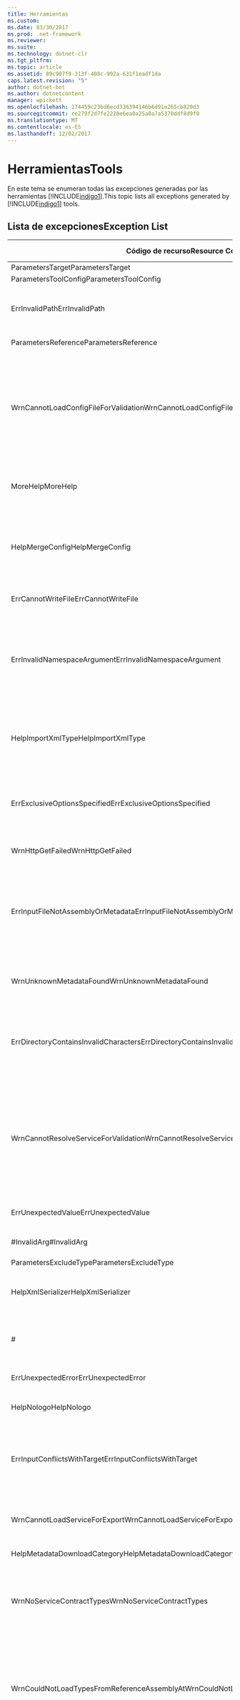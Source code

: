 ```yaml
---
title: Herramientas
ms.custom: 
ms.date: 03/30/2017
ms.prod: .net-framework
ms.reviewer: 
ms.suite: 
ms.technology: dotnet-clr
ms.tgt_pltfrm: 
ms.topic: article
ms.assetid: 89c907f9-313f-408c-992a-631f1eadf1da
caps.latest.revision: "5"
author: dotnet-bot
ms.author: dotnetcontent
manager: wpickett
ms.openlocfilehash: 174459c23bd6ecd336394146b6d91e265cb820d3
ms.sourcegitcommit: ce279f2d7fe2220e6ea0a25a8a7a5370ddf8d9f0
ms.translationtype: MT
ms.contentlocale: es-ES
ms.lasthandoff: 12/02/2017
---
```

# <a name="tools"></a><span data-ttu-id="a80b9-102">Herramientas</span><span class="sxs-lookup"><span data-stu-id="a80b9-102">Tools</span></span>
<span data-ttu-id="a80b9-103">En este tema se enumeran todas las excepciones generadas por las herramientas [!INCLUDE[indigo1](../../../../../includes/indigo1-md.md)].</span><span class="sxs-lookup"><span data-stu-id="a80b9-103">This topic lists all exceptions generated by [!INCLUDE[indigo1](../../../../../includes/indigo1-md.md)] tools.</span></span>  
  
## <a name="exception-list"></a><span data-ttu-id="a80b9-104">Lista de excepciones</span><span class="sxs-lookup"><span data-stu-id="a80b9-104">Exception List</span></span>  
  
|<span data-ttu-id="a80b9-105">Código de recurso</span><span class="sxs-lookup"><span data-stu-id="a80b9-105">Resource Code</span></span>|<span data-ttu-id="a80b9-106">Cadena de recurso</span><span class="sxs-lookup"><span data-stu-id="a80b9-106">Resource String</span></span>|  
|-------------------|---------------------|  
|<span data-ttu-id="a80b9-107">ParametersTarget</span><span class="sxs-lookup"><span data-stu-id="a80b9-107">ParametersTarget</span></span>|<span data-ttu-id="a80b9-108">\<enum ></span><span class="sxs-lookup"><span data-stu-id="a80b9-108">\<enum></span></span>|  
|<span data-ttu-id="a80b9-109">ParametersToolConfig</span><span class="sxs-lookup"><span data-stu-id="a80b9-109">ParametersToolConfig</span></span>|<span data-ttu-id="a80b9-110">\<configFile ></span><span class="sxs-lookup"><span data-stu-id="a80b9-110">\<configFile></span></span>|  
|<span data-ttu-id="a80b9-111">ErrInvalidPath</span><span class="sxs-lookup"><span data-stu-id="a80b9-111">ErrInvalidPath</span></span>|<span data-ttu-id="a80b9-112">La ruta de acceso especificada no es válida.</span><span class="sxs-lookup"><span data-stu-id="a80b9-112">The specified is an invalid path.</span></span> <span data-ttu-id="a80b9-113">Compruebe el argumento especificado.</span><span class="sxs-lookup"><span data-stu-id="a80b9-113">Check the specified argument.</span></span>|  
|<span data-ttu-id="a80b9-114">ParametersReference</span><span class="sxs-lookup"><span data-stu-id="a80b9-114">ParametersReference</span></span>|<span data-ttu-id="a80b9-115">\<ruta de acceso de archivo ></span><span class="sxs-lookup"><span data-stu-id="a80b9-115">\<file path></span></span>|  
|<span data-ttu-id="a80b9-116">WrnCannotLoadConfigFileForValidation</span><span class="sxs-lookup"><span data-stu-id="a80b9-116">WrnCannotLoadConfigFileForValidation</span></span>|<span data-ttu-id="a80b9-117">Se ha producido un error durante el procesamiento del archivo de configuración cargado de la ubicación especificada.</span><span class="sxs-lookup"><span data-stu-id="a80b9-117">An error occurred while processing the configuration file loaded from the specified location.</span></span> <span data-ttu-id="a80b9-118">No se pueden validar los servicios que se definen en este archivo de configuración.</span><span class="sxs-lookup"><span data-stu-id="a80b9-118">Services that are defined in this configuration file cannot be validated.</span></span>|  
|<span data-ttu-id="a80b9-119">MoreHelp</span><span class="sxs-lookup"><span data-stu-id="a80b9-119">MoreHelp</span></span>|<span data-ttu-id="a80b9-120">Para más ayuda, escriba "svcutil" con los argumentos especificados.</span><span class="sxs-lookup"><span data-stu-id="a80b9-120">For more help, type "svcutil" with the specified arguments.</span></span>|  
|<span data-ttu-id="a80b9-121">HelpMergeConfig</span><span class="sxs-lookup"><span data-stu-id="a80b9-121">HelpMergeConfig</span></span>|<span data-ttu-id="a80b9-122">Provoca que la configuración generada se fusione con un archivo existente en lugar de sobrescribir el archivo existente.</span><span class="sxs-lookup"><span data-stu-id="a80b9-122">Causes the generated configuration to be merged into an existing file instead of overwriting the existing file.</span></span>|  
|<span data-ttu-id="a80b9-123">ErrCannotWriteFile</span><span class="sxs-lookup"><span data-stu-id="a80b9-123">ErrCannotWriteFile</span></span>|<span data-ttu-id="a80b9-124">No puede escribir en un archivo de salida.</span><span class="sxs-lookup"><span data-stu-id="a80b9-124">Cannot write to an output file.</span></span>|  
|<span data-ttu-id="a80b9-125">ErrInvalidNamespaceArgument</span><span class="sxs-lookup"><span data-stu-id="a80b9-125">ErrInvalidNamespaceArgument</span></span>|<span data-ttu-id="a80b9-126">El valor no válido especificado se pasó a la opción especificada.</span><span class="sxs-lookup"><span data-stu-id="a80b9-126">The specified invalid value was passed to the specified option.</span></span> <span data-ttu-id="a80b9-127">Especifique un espacio de nombres de destino separado por comas y par de espacio de nombres de CLR.</span><span class="sxs-lookup"><span data-stu-id="a80b9-127">Specify a comma-separated target namespace and CLR namespace pair.</span></span>|  
|<span data-ttu-id="a80b9-128">HelpImportXmlType</span><span class="sxs-lookup"><span data-stu-id="a80b9-128">HelpImportXmlType</span></span>|<span data-ttu-id="a80b9-129">Configura el serializador DataContract para importar tipos que no son DataContract como tipos IXmlSerializable.</span><span class="sxs-lookup"><span data-stu-id="a80b9-129">Configures the DataContract serializer to import non-DataContract types as IXmlSerializable types.</span></span>|  
|<span data-ttu-id="a80b9-130">ErrExclusiveOptionsSpecified</span><span class="sxs-lookup"><span data-stu-id="a80b9-130">ErrExclusiveOptionsSpecified</span></span>|<span data-ttu-id="a80b9-131">No se puede utilizar la opción especificada cuando se ha especificado la otra opción especificada.</span><span class="sxs-lookup"><span data-stu-id="a80b9-131">The specified option cannot be used when the other specified option has been specified.</span></span>|  
|<span data-ttu-id="a80b9-132">WrnHttpGetFailed</span><span class="sxs-lookup"><span data-stu-id="a80b9-132">WrnHttpGetFailed</span></span>|<span data-ttu-id="a80b9-133">Error HTTP GET con el URI especificado.</span><span class="sxs-lookup"><span data-stu-id="a80b9-133">HTTP GET Error with the specified URI.</span></span>|  
|<span data-ttu-id="a80b9-134">ErrInputFileNotAssemblyOrMetadata</span><span class="sxs-lookup"><span data-stu-id="a80b9-134">ErrInputFileNotAssemblyOrMetadata</span></span>|<span data-ttu-id="a80b9-135">El archivo en la ubicación especificada leído a través del argumento de entrada especificado no parece ser un archivo de metadatos de XML o un ensamblado válido.</span><span class="sxs-lookup"><span data-stu-id="a80b9-135">The file at the specified location read via the specified input argument does not appear to be an XML metadata file or a valid assembly.</span></span>|  
|<span data-ttu-id="a80b9-136">WrnUnknownMetadataFound</span><span class="sxs-lookup"><span data-stu-id="a80b9-136">WrnUnknownMetadataFound</span></span>|<span data-ttu-id="a80b9-137">No puede guardar un documento de metadatos desconocido del tipo especificado.</span><span class="sxs-lookup"><span data-stu-id="a80b9-137">Cannot save unrecognized metadata document of the specified type.</span></span>|  
|<span data-ttu-id="a80b9-138">ErrDirectoryContainsInvalidCharacters</span><span class="sxs-lookup"><span data-stu-id="a80b9-138">ErrDirectoryContainsInvalidCharacters</span></span>|<span data-ttu-id="a80b9-139">El valor no válido especificado se pasó a la opción especificada.</span><span class="sxs-lookup"><span data-stu-id="a80b9-139">The specified invalid value was passed to the specified option.</span></span> <span data-ttu-id="a80b9-140">El carácter especificado no se permite en una ruta de acceso.</span><span class="sxs-lookup"><span data-stu-id="a80b9-140">The specified character is not permitted in a path.</span></span>|  
|<span data-ttu-id="a80b9-141">WrnCannotResolveServiceForValidation</span><span class="sxs-lookup"><span data-stu-id="a80b9-141">WrnCannotResolveServiceForValidation</span></span>|<span data-ttu-id="a80b9-142">No puede cargar un servicio con el configName especificado.</span><span class="sxs-lookup"><span data-stu-id="a80b9-142">Unable to load a service with the specified configName.</span></span> <span data-ttu-id="a80b9-143">Para validar un servicio, proporcione tanto el ensamblado que contiene el tipo de servicio como un ejecutable con la configuración para este servicio.</span><span class="sxs-lookup"><span data-stu-id="a80b9-143">To validate a service, provide both the assembly that contains the service type and an executable with the configuration for this service.</span></span>|  
|<span data-ttu-id="a80b9-144">ErrUnexpectedValue</span><span class="sxs-lookup"><span data-stu-id="a80b9-144">ErrUnexpectedValue</span></span>|<span data-ttu-id="a80b9-145">La opción especificada no soporta ningún valor.</span><span class="sxs-lookup"><span data-stu-id="a80b9-145">The specified option does not support any values.</span></span>|  
|<span data-ttu-id="a80b9-146">#InvalidArg</span><span class="sxs-lookup"><span data-stu-id="a80b9-146">#InvalidArg</span></span>|<span data-ttu-id="a80b9-147">Lo especificado contiene un argumento no válido.</span><span class="sxs-lookup"><span data-stu-id="a80b9-147">The specified contains an invalid argument.</span></span>|  
|<span data-ttu-id="a80b9-148">ParametersExcludeType</span><span class="sxs-lookup"><span data-stu-id="a80b9-148">ParametersExcludeType</span></span>|<span data-ttu-id="a80b9-149">\<type></span><span class="sxs-lookup"><span data-stu-id="a80b9-149">\<type></span></span>|  
|<span data-ttu-id="a80b9-150">HelpXmlSerializer</span><span class="sxs-lookup"><span data-stu-id="a80b9-150">HelpXmlSerializer</span></span>|<span data-ttu-id="a80b9-151">Genere tipos de datos que utilicen XmlSerializer para la serialización y deserialización.</span><span class="sxs-lookup"><span data-stu-id="a80b9-151">Generate data types that use the XmlSerializer for serialization and deserialization.</span></span>|  
|#|---------------------------------------------------------------------------------------------------------------------=|  
|<span data-ttu-id="a80b9-152">ErrUnexpectedError</span><span class="sxs-lookup"><span data-stu-id="a80b9-152">ErrUnexpectedError</span></span>|<span data-ttu-id="a80b9-153">Se produjo un error en la herramienta.</span><span class="sxs-lookup"><span data-stu-id="a80b9-153">An error occurred in the tool.</span></span>|  
|<span data-ttu-id="a80b9-154">HelpNologo</span><span class="sxs-lookup"><span data-stu-id="a80b9-154">HelpNologo</span></span>|<span data-ttu-id="a80b9-155">Se suprimen el mensaje del banner y el copyright.</span><span class="sxs-lookup"><span data-stu-id="a80b9-155">The copyright and banner message is suppressed.</span></span>|  
|<span data-ttu-id="a80b9-156">ErrInputConflictsWithTarget</span><span class="sxs-lookup"><span data-stu-id="a80b9-156">ErrInputConflictsWithTarget</span></span>|<span data-ttu-id="a80b9-157">El tipo de entrada leído de lo especificado no está soportado con la opción especificada establecida en el valor especificado.</span><span class="sxs-lookup"><span data-stu-id="a80b9-157">The type of input read from the specified is not supported with the specified option set to the specified value.</span></span>|  
|<span data-ttu-id="a80b9-158">WrnCannotLoadServiceForExport</span><span class="sxs-lookup"><span data-stu-id="a80b9-158">WrnCannotLoadServiceForExport</span></span>|<span data-ttu-id="a80b9-159">Se produjo un error al cargar el tipo de servicio que se va a exportar.</span><span class="sxs-lookup"><span data-stu-id="a80b9-159">An error occurred while loading the service type to be exported.</span></span>|  
|<span data-ttu-id="a80b9-160">HelpMetadataDownloadCategory</span><span class="sxs-lookup"><span data-stu-id="a80b9-160">HelpMetadataDownloadCategory</span></span>|<span data-ttu-id="a80b9-161">-= METADATA DOWNLOAD =-</span><span class="sxs-lookup"><span data-stu-id="a80b9-161">-= METADATA DOWNLOAD =-</span></span>|  
|<span data-ttu-id="a80b9-162">WrnNoServiceContractTypes</span><span class="sxs-lookup"><span data-stu-id="a80b9-162">WrnNoServiceContractTypes</span></span>|<span data-ttu-id="a80b9-163">No puede generar los tipos XmlSerializer para el ensamblado especificado.</span><span class="sxs-lookup"><span data-stu-id="a80b9-163">Cannot generate XmlSerializer types for the specified assembly.</span></span> <span data-ttu-id="a80b9-164">No se han encontrado tipos de contrato de servicios.</span><span class="sxs-lookup"><span data-stu-id="a80b9-164">No service contract types were found.</span></span>|  
|<span data-ttu-id="a80b9-165">WrnCouldNotLoadTypesFromReferenceAssemblyAt</span><span class="sxs-lookup"><span data-stu-id="a80b9-165">WrnCouldNotLoadTypesFromReferenceAssemblyAt</span></span>|<span data-ttu-id="a80b9-166">Se produjo un error al cargar tipos en un ensamblado que se cargó a partir de lo especificado.</span><span class="sxs-lookup"><span data-stu-id="a80b9-166">An error occurred while loading types in an assembly that was loaded from the specified.</span></span> <span data-ttu-id="a80b9-167">No se pueden cargar algunos tipos en el ensamblado y no están disponibles para la herramienta.</span><span class="sxs-lookup"><span data-stu-id="a80b9-167">Some types in the assembly cannot be loaded and are unavailable to the tool.</span></span>|  
|<span data-ttu-id="a80b9-168">ErrDirectoryPointsToAFile</span><span class="sxs-lookup"><span data-stu-id="a80b9-168">ErrDirectoryPointsToAFile</span></span>|<span data-ttu-id="a80b9-169">El valor no válido especificado se pasó a la opción especificada.</span><span class="sxs-lookup"><span data-stu-id="a80b9-169">The specified invalid value was passed to the specified option.</span></span> <span data-ttu-id="a80b9-170">El valor especificado es una ruta de acceso a un archivo.</span><span class="sxs-lookup"><span data-stu-id="a80b9-170">The specified value is a path to a file.</span></span>|  
|<span data-ttu-id="a80b9-171">Error</span><span class="sxs-lookup"><span data-stu-id="a80b9-171">Error</span></span>|<span data-ttu-id="a80b9-172">Error:</span><span class="sxs-lookup"><span data-stu-id="a80b9-172">Error:</span></span>|  
|<span data-ttu-id="a80b9-173">ErrDuplicateReferenceValues</span><span class="sxs-lookup"><span data-stu-id="a80b9-173">ErrDuplicateReferenceValues</span></span>|<span data-ttu-id="a80b9-174">El ensamblado especificado se cargó dos veces utilizando la opción especificada.</span><span class="sxs-lookup"><span data-stu-id="a80b9-174">The specified assembly was loaded twice using the specified option.</span></span> <span data-ttu-id="a80b9-175">Un ensamblado solo puede ser referencia una vez.</span><span class="sxs-lookup"><span data-stu-id="a80b9-175">An assembly can only be reference once.</span></span>|  
|<span data-ttu-id="a80b9-176">WrnNoXmlSerializerOperationBehavior</span><span class="sxs-lookup"><span data-stu-id="a80b9-176">WrnNoXmlSerializerOperationBehavior</span></span>|<span data-ttu-id="a80b9-177">No puede generar XmlSerializer para el ensamblado especificado.</span><span class="sxs-lookup"><span data-stu-id="a80b9-177">Cannot generate XmlSerializer for the specified assembly.</span></span> <span data-ttu-id="a80b9-178">Ningún contrato de servicios en el ensamblado se opera con XmlSerializerOperationBehavior.</span><span class="sxs-lookup"><span data-stu-id="a80b9-178">No service contract in the assembly has an operation with XmlSerializerOperationBehavior.</span></span>|  
|<span data-ttu-id="a80b9-179">ErrCannotCreateDirectory</span><span class="sxs-lookup"><span data-stu-id="a80b9-179">ErrCannotCreateDirectory</span></span>|<span data-ttu-id="a80b9-180">No puede crear el directorio especificado.</span><span class="sxs-lookup"><span data-stu-id="a80b9-180">Cannot create the specified directory.</span></span>|  
|<span data-ttu-id="a80b9-181">ErrCouldNotLoadTypesFromAssemblyAt</span><span class="sxs-lookup"><span data-stu-id="a80b9-181">ErrCouldNotLoadTypesFromAssemblyAt</span></span>|<span data-ttu-id="a80b9-182">No puede cargar ningún tipo en el ensamblado especificado.</span><span class="sxs-lookup"><span data-stu-id="a80b9-182">Cannot load any types in the specified assembly.</span></span>|  
|<span data-ttu-id="a80b9-183">ErrUnknownSwitch</span><span class="sxs-lookup"><span data-stu-id="a80b9-183">ErrUnknownSwitch</span></span>|<span data-ttu-id="a80b9-184">El modificador especificado es una opción desconocida.</span><span class="sxs-lookup"><span data-stu-id="a80b9-184">The specified switch is an unrecognized option.</span></span>|  
|<span data-ttu-id="a80b9-185">Logo</span><span class="sxs-lookup"><span data-stu-id="a80b9-185">Logo</span></span>|<span data-ttu-id="a80b9-186">El logotipo de la herramienta es "Microsoft ® Service Model Metadata Tool" con versión.</span><span class="sxs-lookup"><span data-stu-id="a80b9-186">The logo of the tool is "Microsoft ® Service Model Metadata Tool" with version.</span></span>|  
|<span data-ttu-id="a80b9-187">NoCodeWasGenerated</span><span class="sxs-lookup"><span data-stu-id="a80b9-187">NoCodeWasGenerated</span></span>|<span data-ttu-id="a80b9-188">No se generó ningún código.</span><span class="sxs-lookup"><span data-stu-id="a80b9-188">No code was generated.</span></span><br /><br /> <span data-ttu-id="a80b9-189">Si estaba intentando generar un cliente, esto podría ser porque los documentos de metadatos no contenían contratos válidos o servicios</span><span class="sxs-lookup"><span data-stu-id="a80b9-189">If you were trying to generate a client, this could be because the metadata documents did not contain any valid contracts or services</span></span><br /><br /> <span data-ttu-id="a80b9-190">o porque se descubrió que todos los contratos/servicios existían en ensamblados de referencia.</span><span class="sxs-lookup"><span data-stu-id="a80b9-190">or because all contracts/services were discovered to exist in reference assemblies.</span></span> <span data-ttu-id="a80b9-191">Compruebe que pasó todos los documentos de metadatos a la herramienta.</span><span class="sxs-lookup"><span data-stu-id="a80b9-191">Verify that you passed all the metadata documents to the tool.</span></span>|  
|<span data-ttu-id="a80b9-192">WrnUnableToLoadContractForSGen</span><span class="sxs-lookup"><span data-stu-id="a80b9-192">WrnUnableToLoadContractForSGen</span></span>|<span data-ttu-id="a80b9-193">Se produjo un error al cargar un tipo de contrato.</span><span class="sxs-lookup"><span data-stu-id="a80b9-193">An error occurred while loading a contract type.</span></span> <span data-ttu-id="a80b9-194">No puede generar el tipo XmlSerializer para este contrato.</span><span class="sxs-lookup"><span data-stu-id="a80b9-194">Cannot generate the XmlSerializer type for this contract.</span></span> <span data-ttu-id="a80b9-195">Se especifican el tipo y detalles.</span><span class="sxs-lookup"><span data-stu-id="a80b9-195">The type and details are specified.</span></span>|  
|<span data-ttu-id="a80b9-196">WrnOptionConflictsWithInput</span><span class="sxs-lookup"><span data-stu-id="a80b9-196">WrnOptionConflictsWithInput</span></span>|<span data-ttu-id="a80b9-197">La opción especificada no se puede utilizar con varios ensamblados de entrada.</span><span class="sxs-lookup"><span data-stu-id="a80b9-197">The specified option cannot be used with multiple input assemblies.</span></span> <span data-ttu-id="a80b9-198">Se omite la opción especificada.</span><span class="sxs-lookup"><span data-stu-id="a80b9-198">The specified option is ignored.</span></span>|  
|<span data-ttu-id="a80b9-199">ErrUnableToImportMetadata</span><span class="sxs-lookup"><span data-stu-id="a80b9-199">ErrUnableToImportMetadata</span></span>|<span data-ttu-id="a80b9-200">Se produjo un error crítico al intentar importar los metadatos.</span><span class="sxs-lookup"><span data-stu-id="a80b9-200">A critical error occurred while attempting to import metadata.</span></span>|  
|<span data-ttu-id="a80b9-201">ErrInvalidSerializer</span><span class="sxs-lookup"><span data-stu-id="a80b9-201">ErrInvalidSerializer</span></span>|<span data-ttu-id="a80b9-202">Un valor de serializador no válido se pasó a la opción especificada.</span><span class="sxs-lookup"><span data-stu-id="a80b9-202">An invalid serializer value was passed to the specified option.</span></span> <span data-ttu-id="a80b9-203">Se especifican los serializadores soportados.</span><span class="sxs-lookup"><span data-stu-id="a80b9-203">The supported serializers are specified.</span></span>|  
|<span data-ttu-id="a80b9-204">SavingDownloadedMetadata</span><span class="sxs-lookup"><span data-stu-id="a80b9-204">SavingDownloadedMetadata</span></span>|<span data-ttu-id="a80b9-205">Guardando los archivos de metadatos descargados...</span><span class="sxs-lookup"><span data-stu-id="a80b9-205">Saving downloaded metadata files...</span></span>|  
|<span data-ttu-id="a80b9-206">WrnNoConfigForServices</span><span class="sxs-lookup"><span data-stu-id="a80b9-206">WrnNoConfigForServices</span></span>|<span data-ttu-id="a80b9-207">Ninguno de los ensamblados pasados eran ejecutables con archivo de configuración o ninguno de los archivos de configuración contenía servicios con el nombre de configuración especificado.</span><span class="sxs-lookup"><span data-stu-id="a80b9-207">None of the assemblies passed were executables with configuration file or none of the configuration files contained services with the specified configuration name.</span></span>|  
|<span data-ttu-id="a80b9-208">ErrInputConflictsWithOption</span><span class="sxs-lookup"><span data-stu-id="a80b9-208">ErrInputConflictsWithOption</span></span>|<span data-ttu-id="a80b9-209">La entrada leída a partir de lo especificado no se puede utilizar con la opción especificada porque implica modos diferentes de operación de la herramienta.</span><span class="sxs-lookup"><span data-stu-id="a80b9-209">The input read from the specified cannot be used with the specified option because they imply different modes of tool operation.</span></span>|  
|<span data-ttu-id="a80b9-210">ErrUnableToExportEndpoints</span><span class="sxs-lookup"><span data-stu-id="a80b9-210">ErrUnableToExportEndpoints</span></span>|<span data-ttu-id="a80b9-211">Se produjo un error al exportar el tipo de servicio especificado.</span><span class="sxs-lookup"><span data-stu-id="a80b9-211">An error occurred while exporting the specified service type.</span></span>|  
|<span data-ttu-id="a80b9-212">ErrInputSchemaParseError</span><span class="sxs-lookup"><span data-stu-id="a80b9-212">ErrInputSchemaParseError</span></span>|<span data-ttu-id="a80b9-213">Se produjo un error de análisis del esquema XML al leer a partir de lo especificado.</span><span class="sxs-lookup"><span data-stu-id="a80b9-213">An XML schema parsing error occurred while reading the specified.</span></span> <span data-ttu-id="a80b9-214">Compruebe que el formato XML es correcto y válido.</span><span class="sxs-lookup"><span data-stu-id="a80b9-214">Verify that the XML is both well-formed and valid.</span></span>|  
|<span data-ttu-id="a80b9-215">ErrInputPolicyParseError</span><span class="sxs-lookup"><span data-stu-id="a80b9-215">ErrInputPolicyParseError</span></span>|<span data-ttu-id="a80b9-216">Se produjo un error de análisis de WS-Policy al leer a partir de lo especificado.</span><span class="sxs-lookup"><span data-stu-id="a80b9-216">A WS-Policy parsing error occurred while reading the specified.</span></span> <span data-ttu-id="a80b9-217">Compruebe que el formato XML es correcto y válido.</span><span class="sxs-lookup"><span data-stu-id="a80b9-217">Verify that the XML is both well-formed and valid.</span></span>|  
|<span data-ttu-id="a80b9-218">ErrUnableToLoadReferenceType</span><span class="sxs-lookup"><span data-stu-id="a80b9-218">ErrUnableToLoadReferenceType</span></span>|<span data-ttu-id="a80b9-219">Se produjo un error al cargar un tipo de contrato de referencia.</span><span class="sxs-lookup"><span data-stu-id="a80b9-219">An error occurred while loading a referenced contract type.</span></span> <span data-ttu-id="a80b9-220">Se ignora este tipo especificado.</span><span class="sxs-lookup"><span data-stu-id="a80b9-220">This specified type is ignored.</span></span>|  
|<span data-ttu-id="a80b9-221">WrnCannotLoadServiceForValidation</span><span class="sxs-lookup"><span data-stu-id="a80b9-221">WrnCannotLoadServiceForValidation</span></span>|<span data-ttu-id="a80b9-222">Se produjo un error al cargar el servicio a validar.</span><span class="sxs-lookup"><span data-stu-id="a80b9-222">An error occurred while loading the service to be validated.</span></span> <span data-ttu-id="a80b9-223">Se especifican el tipo y detalles.</span><span class="sxs-lookup"><span data-stu-id="a80b9-223">The type and details are specified.</span></span>|  
|<span data-ttu-id="a80b9-224">HelpCodeGenerationCategory</span><span class="sxs-lookup"><span data-stu-id="a80b9-224">HelpCodeGenerationCategory</span></span>|<span data-ttu-id="a80b9-225">-= CODE GENERATION =-</span><span class="sxs-lookup"><span data-stu-id="a80b9-225">-= CODE GENERATION =-</span></span>|  
|<span data-ttu-id="a80b9-226">RetreivingMetadataWithMexAndDisco</span><span class="sxs-lookup"><span data-stu-id="a80b9-226">RetreivingMetadataWithMexAndDisco</span></span>|<span data-ttu-id="a80b9-227">Intentando descargar los metadatos a partir de lo especificado utilizando intercambio de metadatos WS o DISCO.</span><span class="sxs-lookup"><span data-stu-id="a80b9-227">Attempting to download metadata from the specified using WS-Metadata Exchange or DISCO.</span></span>|  
|<span data-ttu-id="a80b9-228">ErrGeneralSchemaValidation</span><span class="sxs-lookup"><span data-stu-id="a80b9-228">ErrGeneralSchemaValidation</span></span>|<span data-ttu-id="a80b9-229">Se produjo un error al comprobar los esquemas XML que se generaron durante la exportación.</span><span class="sxs-lookup"><span data-stu-id="a80b9-229">An error occurred while verifying XML schemas that were generated during export.</span></span>|  
|<span data-ttu-id="a80b9-230">ParametersDirectory</span><span class="sxs-lookup"><span data-stu-id="a80b9-230">ParametersDirectory</span></span>|<span data-ttu-id="a80b9-231">\<directorio ></span><span class="sxs-lookup"><span data-stu-id="a80b9-231">\<directory></span></span>|  
|<span data-ttu-id="a80b9-232">ErrCannotLoadSpecifiedType</span><span class="sxs-lookup"><span data-stu-id="a80b9-232">ErrCannotLoadSpecifiedType</span></span>|<span data-ttu-id="a80b9-233">Ningún tipo se puede cargar para el valor especificado que se pasó a la opción especificada.</span><span class="sxs-lookup"><span data-stu-id="a80b9-233">No type can be loaded for the specified value that was passed to the specified option.</span></span> <span data-ttu-id="a80b9-234">Asegúrese de que el ensamblado al que pertenece este tipo se especifica utilizando la opción especificada.</span><span class="sxs-lookup"><span data-stu-id="a80b9-234">Ensure that the assembly that this type belongs to is specified using the specified option.</span></span>|  
|<span data-ttu-id="a80b9-235">ErrOptionModeConflict</span><span class="sxs-lookup"><span data-stu-id="a80b9-235">ErrOptionModeConflict</span></span>|<span data-ttu-id="a80b9-236">La opción especificada no se puede utilizar con la opción especificada porque implican tipos de salida diferentes.</span><span class="sxs-lookup"><span data-stu-id="a80b9-236">The specified option cannot be used with the specified option because they imply different output types.</span></span>|  
|<span data-ttu-id="a80b9-237">ErrIsNotAnAssembly</span><span class="sxs-lookup"><span data-stu-id="a80b9-237">ErrIsNotAnAssembly</span></span>|<span data-ttu-id="a80b9-238">No puede cargar lo especificado como un ensamblado.</span><span class="sxs-lookup"><span data-stu-id="a80b9-238">Cannot load the specified as an assembly.</span></span> <span data-ttu-id="a80b9-239">Compruebe que este archivo es un .NET ensamblado.</span><span class="sxs-lookup"><span data-stu-id="a80b9-239">Verify that this file is a .NET assembly.</span></span>|  
|<span data-ttu-id="a80b9-240">ErrInputConflictsWithMode</span><span class="sxs-lookup"><span data-stu-id="a80b9-240">ErrInputConflictsWithMode</span></span>|<span data-ttu-id="a80b9-241">La entrada leída a partir de lo especificado es incoherente con otras opciones.</span><span class="sxs-lookup"><span data-stu-id="a80b9-241">The input read from the specified is inconsistent with other options.</span></span>|  
|<span data-ttu-id="a80b9-242">ErrDuplicateValuePassedToTypeArg</span><span class="sxs-lookup"><span data-stu-id="a80b9-242">ErrDuplicateValuePassedToTypeArg</span></span>|<span data-ttu-id="a80b9-243">El valor especificado se pasó varias veces a la opción especificada.</span><span class="sxs-lookup"><span data-stu-id="a80b9-243">The specified value was passed to the specified option multiple times.</span></span> <span data-ttu-id="a80b9-244">Se puede especificar cada tipo solo una vez.</span><span class="sxs-lookup"><span data-stu-id="a80b9-244">Each type can be specified only once.</span></span>|  
|<span data-ttu-id="a80b9-245">ErrInputEPRFileParseError</span><span class="sxs-lookup"><span data-stu-id="a80b9-245">ErrInputEPRFileParseError</span></span>|<span data-ttu-id="a80b9-246">No puede leer la referencia del extremo a partir de lo especificado.</span><span class="sxs-lookup"><span data-stu-id="a80b9-246">Cannot read the endpoint reference from the specified.</span></span> <span data-ttu-id="a80b9-247">Compruebe que el formato XML es correcto y válido.</span><span class="sxs-lookup"><span data-stu-id="a80b9-247">Verify that the XML is both well-formed and valid.</span></span>|  
|<span data-ttu-id="a80b9-248">ErrCouldNotCreateCodeProvider</span><span class="sxs-lookup"><span data-stu-id="a80b9-248">ErrCouldNotCreateCodeProvider</span></span>|<span data-ttu-id="a80b9-249">Un proveedor de código no se puede crear para el valor especificado, que se pasó al /{1} el argumento.</span><span class="sxs-lookup"><span data-stu-id="a80b9-249">A code provider cannot be created for the specified value, that was passed to the /{1} argument.</span></span> <span data-ttu-id="a80b9-250">Compruebe que el proveedor de código se instala y configura correctamente.</span><span class="sxs-lookup"><span data-stu-id="a80b9-250">Verify that the code provider is properly installed and configured.</span></span>|  
|<span data-ttu-id="a80b9-251">ErrPathTooLongDirOnly</span><span class="sxs-lookup"><span data-stu-id="a80b9-251">ErrPathTooLongDirOnly</span></span>|<span data-ttu-id="a80b9-252">El resultante la ruta de acceso especificada es demasiado largo.</span><span class="sxs-lookup"><span data-stu-id="a80b9-252">The resultant specified path is too long.</span></span> <span data-ttu-id="a80b9-253">Revise el argumento especificado.</span><span class="sxs-lookup"><span data-stu-id="a80b9-253">Review the specified argument.</span></span>|  
|<span data-ttu-id="a80b9-254">HelpDataContractSerializer</span><span class="sxs-lookup"><span data-stu-id="a80b9-254">HelpDataContractSerializer</span></span>|<span data-ttu-id="a80b9-255">Genere tipos de datos que utilicen el serializador DataContract para la serialización y deserialización.</span><span class="sxs-lookup"><span data-stu-id="a80b9-255">Generate data types that use the DataContract Serializer for serialization and deserialization.</span></span>|  
|<span data-ttu-id="a80b9-256">ErrUnableToExportEndpoint</span><span class="sxs-lookup"><span data-stu-id="a80b9-256">ErrUnableToExportEndpoint</span></span>|<span data-ttu-id="a80b9-257">Se produjo un error al exportar el nombre de extremo especificado en el espacio de nombres especificado en el tipo de servicio especificado situado en el archivo de configuración cargado para el ensamblado.</span><span class="sxs-lookup"><span data-stu-id="a80b9-257">An error occurred while exporting the specified  endpoint name in the specified namespace in the specified  service type found in the configuration file loaded for the assembly.</span></span>|  
|<span data-ttu-id="a80b9-258">HelpUsage1</span><span class="sxs-lookup"><span data-stu-id="a80b9-258">HelpUsage1</span></span>|<span data-ttu-id="a80b9-259">Muestra el uso de la Ayuda.</span><span class="sxs-lookup"><span data-stu-id="a80b9-259">Displays help usage.</span></span>|  
|<span data-ttu-id="a80b9-260">HelpUsage2</span><span class="sxs-lookup"><span data-stu-id="a80b9-260">HelpUsage2</span></span>|<span data-ttu-id="a80b9-261">Muestra el uso de la Ayuda.</span><span class="sxs-lookup"><span data-stu-id="a80b9-261">Displays help usage.</span></span>|  
|<span data-ttu-id="a80b9-262">HelpUsage3</span><span class="sxs-lookup"><span data-stu-id="a80b9-262">HelpUsage3</span></span>|<span data-ttu-id="a80b9-263">Muestra el uso de la Ayuda.</span><span class="sxs-lookup"><span data-stu-id="a80b9-263">Displays help usage.</span></span>|  
|<span data-ttu-id="a80b9-264">HelpUsage4</span><span class="sxs-lookup"><span data-stu-id="a80b9-264">HelpUsage4</span></span>|<span data-ttu-id="a80b9-265">Muestra el uso de la Ayuda.</span><span class="sxs-lookup"><span data-stu-id="a80b9-265">Displays help usage.</span></span>|  
|<span data-ttu-id="a80b9-266">HelpUsage5</span><span class="sxs-lookup"><span data-stu-id="a80b9-266">HelpUsage5</span></span>|<span data-ttu-id="a80b9-267">Muestra el uso de la Ayuda.</span><span class="sxs-lookup"><span data-stu-id="a80b9-267">Displays help usage.</span></span>|  
|<span data-ttu-id="a80b9-268">ErrDirectoryNotFound</span><span class="sxs-lookup"><span data-stu-id="a80b9-268">ErrDirectoryNotFound</span></span>|<span data-ttu-id="a80b9-269">No se puede encontrar el directorio especificado.</span><span class="sxs-lookup"><span data-stu-id="a80b9-269">The specified directory cannot be found.</span></span> <span data-ttu-id="a80b9-270">Compruebe que el directorio existe y que tiene los permisos adecuados para leerlo.</span><span class="sxs-lookup"><span data-stu-id="a80b9-270">Verify that the directory exists and that you have the appropriate permissions to read it.</span></span>|  
|<span data-ttu-id="a80b9-271">ErrUnableToLoadFile</span><span class="sxs-lookup"><span data-stu-id="a80b9-271">ErrUnableToLoadFile</span></span>|<span data-ttu-id="a80b9-272">No puede leer el archivo especificado.</span><span class="sxs-lookup"><span data-stu-id="a80b9-272">Cannot read the specified file.</span></span>|  
|<span data-ttu-id="a80b9-273">ErrNoFilesFound</span><span class="sxs-lookup"><span data-stu-id="a80b9-273">ErrNoFilesFound</span></span>|<span data-ttu-id="a80b9-274">La ruta de acceso de entrada especificada no parece hacer referencia a ningún archivo existente.</span><span class="sxs-lookup"><span data-stu-id="a80b9-274">The specified input path does not appear to refer to any existing files.</span></span>|  
|<span data-ttu-id="a80b9-275">ParametersConfig</span><span class="sxs-lookup"><span data-stu-id="a80b9-275">ParametersConfig</span></span>|<span data-ttu-id="a80b9-276">\<configFile ></span><span class="sxs-lookup"><span data-stu-id="a80b9-276">\<configFile></span></span>|  
|<span data-ttu-id="a80b9-277">ErrDirectoryInsteadOfFile</span><span class="sxs-lookup"><span data-stu-id="a80b9-277">ErrDirectoryInsteadOfFile</span></span>|<span data-ttu-id="a80b9-278">La ruta de acceso de entrada especificada parece ser un directorio.</span><span class="sxs-lookup"><span data-stu-id="a80b9-278">The specified input path appears to be a directory.</span></span> <span data-ttu-id="a80b9-279">La entrada debe ser direcciones URL o rutas de acceso de archivo.</span><span class="sxs-lookup"><span data-stu-id="a80b9-279">Input must be either URLs or file paths.</span></span>|  
|<span data-ttu-id="a80b9-280">HelpConfig</span><span class="sxs-lookup"><span data-stu-id="a80b9-280">HelpConfig</span></span>|<span data-ttu-id="a80b9-281">Indica a las herramientas que generen un archivo de configuración con el nombre proporcionado.</span><span class="sxs-lookup"><span data-stu-id="a80b9-281">Instructs the tools to generate a configuration file with the name provided.</span></span> <span data-ttu-id="a80b9-282">Valor predeterminado: output.config.</span><span class="sxs-lookup"><span data-stu-id="a80b9-282">Default: output.config.</span></span>|  
|<span data-ttu-id="a80b9-283">ErrSingleUseSwitch</span><span class="sxs-lookup"><span data-stu-id="a80b9-283">ErrSingleUseSwitch</span></span>|<span data-ttu-id="a80b9-284">No puede especificarse la opción especificada varias veces.</span><span class="sxs-lookup"><span data-stu-id="a80b9-284">The specified option cannot be specified multiple times.</span></span>|  
|<span data-ttu-id="a80b9-285">Advertencia</span><span class="sxs-lookup"><span data-stu-id="a80b9-285">Warning</span></span>|<span data-ttu-id="a80b9-286">Advertencia:</span><span class="sxs-lookup"><span data-stu-id="a80b9-286">Warning:</span></span>|  
|<span data-ttu-id="a80b9-287">WrnAmbiguousServiceConfig</span><span class="sxs-lookup"><span data-stu-id="a80b9-287">WrnAmbiguousServiceConfig</span></span>|<span data-ttu-id="a80b9-288">Se encontraron varias configuraciones de servicio con el nombre de configuración especificado, se especifican los ensamblados siguientes.</span><span class="sxs-lookup"><span data-stu-id="a80b9-288">Multiple service configurations were found with the specified configuration name, the following assemblies are specified.</span></span>|  
|<span data-ttu-id="a80b9-289">ErrInvalidInputPath</span><span class="sxs-lookup"><span data-stu-id="a80b9-289">ErrInvalidInputPath</span></span>|<span data-ttu-id="a80b9-290">La ruta de acceso de entrada especificada no parece hacer referencia a ningún archivo existente y no parece ser un URI válido.</span><span class="sxs-lookup"><span data-stu-id="a80b9-290">The specified input path does not appear to refer to any existing files and does not appear to be a valid URI.</span></span>|  
|<span data-ttu-id="a80b9-291">ErrUnableToLoadInputs</span><span class="sxs-lookup"><span data-stu-id="a80b9-291">ErrUnableToLoadInputs</span></span>|<span data-ttu-id="a80b9-292">Se produjo un error al leer los metadatos cargados.</span><span class="sxs-lookup"><span data-stu-id="a80b9-292">An error occurred while reading the loaded metadata.</span></span>|  
|<span data-ttu-id="a80b9-293">GeneratingSerializer</span><span class="sxs-lookup"><span data-stu-id="a80b9-293">GeneratingSerializer</span></span>|<span data-ttu-id="a80b9-294">Generando serializadores de XML...</span><span class="sxs-lookup"><span data-stu-id="a80b9-294">Generating XML serializers...</span></span>|  
|<span data-ttu-id="a80b9-295">HelpToolConfig</span><span class="sxs-lookup"><span data-stu-id="a80b9-295">HelpToolConfig</span></span>|<span data-ttu-id="a80b9-296">Archivo de configuración personalizado  que se utilizará en lugar del archivo de configuración.</span><span class="sxs-lookup"><span data-stu-id="a80b9-296">Custom configuration file to use in place of the application configuration file.</span></span> <span data-ttu-id="a80b9-297">Esto se puede utilizar para cambiar la configuración de los metadatos o registrar extensiones de configuración sin modificar el archivo de configuración de la herramienta.</span><span class="sxs-lookup"><span data-stu-id="a80b9-297">This can be used to change the metadata configuration or register configuration extensions without altering the tool's configuration file.</span></span>|  
|<span data-ttu-id="a80b9-298">ErrValidateInvalidUse</span><span class="sxs-lookup"><span data-stu-id="a80b9-298">ErrValidateInvalidUse</span></span>|<span data-ttu-id="a80b9-299">No puede utilizarse la opción especificada con la opción especificada.</span><span class="sxs-lookup"><span data-stu-id="a80b9-299">The specified option cannot be used with the specified option.</span></span>|  
|<span data-ttu-id="a80b9-300">WrnWSMExFailed</span><span class="sxs-lookup"><span data-stu-id="a80b9-300">WrnWSMExFailed</span></span>|<span data-ttu-id="a80b9-301">Error de intercambio de metadatos WS con el URI especificado.</span><span class="sxs-lookup"><span data-stu-id="a80b9-301">WS-Metadata Exchange Error with the specified URI.</span></span>|  
|<span data-ttu-id="a80b9-302">HelpNoconfig</span><span class="sxs-lookup"><span data-stu-id="a80b9-302">HelpNoconfig</span></span>|<span data-ttu-id="a80b9-303">No genere la configuración.</span><span class="sxs-lookup"><span data-stu-id="a80b9-303">Do not generate configuration.</span></span>|  
|<span data-ttu-id="a80b9-304">HelpCodeGenerationDescription</span><span class="sxs-lookup"><span data-stu-id="a80b9-304">HelpCodeGenerationDescription</span></span>|<span data-ttu-id="a80b9-305">Lo especificado puede generar contratos de servicios, clientes y tipos de datos a partir de documentos de metadatos.</span><span class="sxs-lookup"><span data-stu-id="a80b9-305">The specified can generate service contracts, clients and data types from metadata documents.</span></span>|  
|<span data-ttu-id="a80b9-306">HelpTargetMetadata</span><span class="sxs-lookup"><span data-stu-id="a80b9-306">HelpTargetMetadata</span></span>|<span data-ttu-id="a80b9-307">Metadatos de salida.</span><span class="sxs-lookup"><span data-stu-id="a80b9-307">Output metadata.</span></span> <span data-ttu-id="a80b9-308">Si la entrada es una dirección URL, Svcutil.exe guarda los metadatos en el disco y no genera el código.</span><span class="sxs-lookup"><span data-stu-id="a80b9-308">If the input is a URL, Svcutil.exe saves the metadata to disk and does not generate code.</span></span> <span data-ttu-id="a80b9-309">Si la entrada es uno o más ensamblados, Svcutil.exe genera los metadatos a partir de los tipos en los ensamblados.</span><span class="sxs-lookup"><span data-stu-id="a80b9-309">If the input is one or more assemblies, Svcutil.exe generates metadata from types in the assemblies.</span></span>|  
|<span data-ttu-id="a80b9-310">ErrAmbiguousOptionModeConflict</span><span class="sxs-lookup"><span data-stu-id="a80b9-310">ErrAmbiguousOptionModeConflict</span></span>|<span data-ttu-id="a80b9-311">La opción especificada entra en conflicto con otras opciones.</span><span class="sxs-lookup"><span data-stu-id="a80b9-311">The specified option conflicts with other options.</span></span> <span data-ttu-id="a80b9-312">Revise su uso de la herramienta.</span><span class="sxs-lookup"><span data-stu-id="a80b9-312">Review your use of the tool.</span></span>|  
|<span data-ttu-id="a80b9-313">ErrNotLanguageOrCodeDomType</span><span class="sxs-lookup"><span data-stu-id="a80b9-313">ErrNotLanguageOrCodeDomType</span></span>|<span data-ttu-id="a80b9-314">El valor especificado que se pasó al argumento especificado no representa un lenguaje definido y no se puede cargar como un tipo CLR totalmente certificado.</span><span class="sxs-lookup"><span data-stu-id="a80b9-314">The specified value that was passed to the specified argument does not represent a defined language and it cannot be loaded as a fully-qualified CLR type.</span></span>|  
|<span data-ttu-id="a80b9-315">ErrUnableToUniquifyFilename</span><span class="sxs-lookup"><span data-stu-id="a80b9-315">ErrUnableToUniquifyFilename</span></span>|<span data-ttu-id="a80b9-316">No puede crear el nombre de archivo de salida.</span><span class="sxs-lookup"><span data-stu-id="a80b9-316">Cannot create output filename.</span></span> <span data-ttu-id="a80b9-317">Se están creando demasiados archivos con el prefijo especificado.</span><span class="sxs-lookup"><span data-stu-id="a80b9-317">Too many files are being created with the specified prefix.</span></span>|  
|<span data-ttu-id="a80b9-318">ErrCannotCreateFile</span><span class="sxs-lookup"><span data-stu-id="a80b9-318">ErrCannotCreateFile</span></span>|<span data-ttu-id="a80b9-319">No puede crear el archivo de salida especificado.</span><span class="sxs-lookup"><span data-stu-id="a80b9-319">Cannot create the specified output file.</span></span>|  
|<span data-ttu-id="a80b9-320">ErrExpectedValue</span><span class="sxs-lookup"><span data-stu-id="a80b9-320">ErrExpectedValue</span></span>|<span data-ttu-id="a80b9-321">La opción especificada requiere que se especifique un valor.</span><span class="sxs-lookup"><span data-stu-id="a80b9-321">The specified option requires that a value be specified.</span></span>|  
|<span data-ttu-id="a80b9-322">ErrCannotDisambiguateSpecifiedTypes</span><span class="sxs-lookup"><span data-stu-id="a80b9-322">ErrCannotDisambiguateSpecifiedTypes</span></span>|<span data-ttu-id="a80b9-323">Más de un tipo con el mismo nombre existe en el conjunto de ensamblados de referencia.</span><span class="sxs-lookup"><span data-stu-id="a80b9-323">More than one type with the same name exists in the set of referenced assemblies.</span></span> <span data-ttu-id="a80b9-324">Utilice nombres totalmente certificados de ensamblado para distinguir entre los tipos especificados para la opción especificada.</span><span class="sxs-lookup"><span data-stu-id="a80b9-324">Use assembly-qualified names to distinguish between the specified types for the specified option.</span></span>|  
|<span data-ttu-id="a80b9-325">RetreivingMetadataWithMexOnly</span><span class="sxs-lookup"><span data-stu-id="a80b9-325">RetreivingMetadataWithMexOnly</span></span>|<span data-ttu-id="a80b9-326">Intentando descargar los metadatos a partir de la ubicación especificada utilizando intercambio de metadatos WS o DISCO.</span><span class="sxs-lookup"><span data-stu-id="a80b9-326">Attempting to download metadata from the specified location using WS-Metadata Exchange.</span></span> <span data-ttu-id="a80b9-327">Esta dirección URL no soporta DISCO.</span><span class="sxs-lookup"><span data-stu-id="a80b9-327">This URL does not support DISCO.</span></span>|  
|<span data-ttu-id="a80b9-328">ErrInvalidTarget</span><span class="sxs-lookup"><span data-stu-id="a80b9-328">ErrInvalidTarget</span></span>|<span data-ttu-id="a80b9-329">El destino especificado no es válido cuando se especifica utilizando la opción especificada.</span><span class="sxs-lookup"><span data-stu-id="a80b9-329">The specified target is invalid when specified using the specified option.</span></span> <span data-ttu-id="a80b9-330">Se especifican los destinos soportados.</span><span class="sxs-lookup"><span data-stu-id="a80b9-330">The supported targets are specified.</span></span>|  
|<span data-ttu-id="a80b9-331">ErrPathTooLong</span><span class="sxs-lookup"><span data-stu-id="a80b9-331">ErrPathTooLong</span></span>|<span data-ttu-id="a80b9-332">La ruta de acceso resultante es demasiado larga.</span><span class="sxs-lookup"><span data-stu-id="a80b9-332">The resultant path is too long.</span></span> <span data-ttu-id="a80b9-333">Revise los argumentos especificados.</span><span class="sxs-lookup"><span data-stu-id="a80b9-333">Review the specified arguments.</span></span>|  
|<span data-ttu-id="a80b9-334">HelpCommonOptionsCategory</span><span class="sxs-lookup"><span data-stu-id="a80b9-334">HelpCommonOptionsCategory</span></span>|<span data-ttu-id="a80b9-335">-= COMMON OPTIONS =-</span><span class="sxs-lookup"><span data-stu-id="a80b9-335">-= COMMON OPTIONS =-</span></span>|  
|<span data-ttu-id="a80b9-336">ParametersServiceName</span><span class="sxs-lookup"><span data-stu-id="a80b9-336">ParametersServiceName</span></span>|<span data-ttu-id="a80b9-337">\<serviceConfigName ></span><span class="sxs-lookup"><span data-stu-id="a80b9-337">\<serviceConfigName></span></span>|  
|<span data-ttu-id="a80b9-338">ErrNoValidInputFilesSpecified</span><span class="sxs-lookup"><span data-stu-id="a80b9-338">ErrNoValidInputFilesSpecified</span></span>|<span data-ttu-id="a80b9-339">No se especificaron archivos de entrada válidos.</span><span class="sxs-lookup"><span data-stu-id="a80b9-339">No valid input files specified.</span></span> <span data-ttu-id="a80b9-340">Especifique documentos de metadatos o archivos de ensamblado.</span><span class="sxs-lookup"><span data-stu-id="a80b9-340">Specify either metadata documents or assembly files.</span></span>|  
|<span data-ttu-id="a80b9-341">ParametersLanguage</span><span class="sxs-lookup"><span data-stu-id="a80b9-341">ParametersLanguage</span></span>|<span data-ttu-id="a80b9-342">\<idioma ></span><span class="sxs-lookup"><span data-stu-id="a80b9-342">\<language></span></span>|  
|<span data-ttu-id="a80b9-343">ErrUnableToLoadMetadataDocument</span><span class="sxs-lookup"><span data-stu-id="a80b9-343">ErrUnableToLoadMetadataDocument</span></span>|<span data-ttu-id="a80b9-344">Se produjo un error al leer los metadatos a partir de uno de los documentos cargados.</span><span class="sxs-lookup"><span data-stu-id="a80b9-344">An error occurred while reading the metadata from one of the loaded documents.</span></span> <span data-ttu-id="a80b9-345">Se especifica el identificador del documento.</span><span class="sxs-lookup"><span data-stu-id="a80b9-345">The document identifier is specified.</span></span>|  
|<span data-ttu-id="a80b9-346">ErrConflictingInputs</span><span class="sxs-lookup"><span data-stu-id="a80b9-346">ErrConflictingInputs</span></span>|<span data-ttu-id="a80b9-347">El argumento de entrada especificado está en conflicto con lo especificado porque implican modos diferentes de operación de la herramienta.</span><span class="sxs-lookup"><span data-stu-id="a80b9-347">The specified input argument conflicts with specified because they imply different modes of tool operation.</span></span>|  
|<span data-ttu-id="a80b9-348">WrnUnableToLoadContractForValidation</span><span class="sxs-lookup"><span data-stu-id="a80b9-348">WrnUnableToLoadContractForValidation</span></span>|<span data-ttu-id="a80b9-349">Se produjo un error al cargar un tipo de contrato.</span><span class="sxs-lookup"><span data-stu-id="a80b9-349">An error occurred while loading a contract type.</span></span> <span data-ttu-id="a80b9-350">Se especifican el tipo y detalles.</span><span class="sxs-lookup"><span data-stu-id="a80b9-350">The type and details are specified.</span></span>|  
|<span data-ttu-id="a80b9-351">WrnAttributeReflectionErrors</span><span class="sxs-lookup"><span data-stu-id="a80b9-351">WrnAttributeReflectionErrors</span></span>|<span data-ttu-id="a80b9-352">Se produjo un error en la reflexión de atributo para algunos de los tipos en el ensamblado que se cargaron a partir de lo especificado.</span><span class="sxs-lookup"><span data-stu-id="a80b9-352">Attribute reflection failed for some of the types in the assembly that were loaded from the specified.</span></span> <span data-ttu-id="a80b9-353">Compruebe que este ensamblado se pueda cargar desde esta ubicación con los privilegios de seguridad correctos.</span><span class="sxs-lookup"><span data-stu-id="a80b9-353">Verify that this assembly can be loaded from this location with the right security privileges.</span></span>|  
|<span data-ttu-id="a80b9-354">HelpMetadataExportCategory</span><span class="sxs-lookup"><span data-stu-id="a80b9-354">HelpMetadataExportCategory</span></span>|<span data-ttu-id="a80b9-355">-= METADATA EXPORT =-</span><span class="sxs-lookup"><span data-stu-id="a80b9-355">-= METADATA EXPORT =-</span></span>|  
|<span data-ttu-id="a80b9-356">HelpValidationCategory</span><span class="sxs-lookup"><span data-stu-id="a80b9-356">HelpValidationCategory</span></span>|<span data-ttu-id="a80b9-357">-= SERVICE VALIDATION =-</span><span class="sxs-lookup"><span data-stu-id="a80b9-357">-= SERVICE VALIDATION =-</span></span>|  
|<span data-ttu-id="a80b9-358">ValidationError</span><span class="sxs-lookup"><span data-stu-id="a80b9-358">ValidationError</span></span>|<span data-ttu-id="a80b9-359">Error de validación:</span><span class="sxs-lookup"><span data-stu-id="a80b9-359">Validation Error:</span></span>|  
|<span data-ttu-id="a80b9-360">GeneratingFiles</span><span class="sxs-lookup"><span data-stu-id="a80b9-360">GeneratingFiles</span></span>|<span data-ttu-id="a80b9-361">Generando archivos…</span><span class="sxs-lookup"><span data-stu-id="a80b9-361">Generating files...</span></span>|  
|<span data-ttu-id="a80b9-362">ErrCannotSpecifyMultipleMappingsForNamespace</span><span class="sxs-lookup"><span data-stu-id="a80b9-362">ErrCannotSpecifyMultipleMappingsForNamespace</span></span>|<span data-ttu-id="a80b9-363">Un valor no válido especificado se pasó a la opción especificada.</span><span class="sxs-lookup"><span data-stu-id="a80b9-363">An invalid value was passed to the specified option.</span></span> <span data-ttu-id="a80b9-364">El espacio de nombres de destino especificado no puede estar asignado a varios espacios de nombres CLR como se ha especificado.</span><span class="sxs-lookup"><span data-stu-id="a80b9-364">The specified target namespace cannot be mapped to multiple CLR namespaces as specified.</span></span>|  
|<span data-ttu-id="a80b9-365">ErrCouldNotLoadReferenceAssemblyAt</span><span class="sxs-lookup"><span data-stu-id="a80b9-365">ErrCouldNotLoadReferenceAssemblyAt</span></span>|<span data-ttu-id="a80b9-366">No puede cargar el ensamblado de referencia especificado.</span><span class="sxs-lookup"><span data-stu-id="a80b9-366">Cannot load the specified reference assembly.</span></span>|  
|<span data-ttu-id="a80b9-367">ParametersOut</span><span class="sxs-lookup"><span data-stu-id="a80b9-367">ParametersOut</span></span>|<span data-ttu-id="a80b9-368">\<archivo ></span><span class="sxs-lookup"><span data-stu-id="a80b9-368">\<file></span></span>|  
|<span data-ttu-id="a80b9-369">NoCodeWasGeneratedSuggestDCOnly</span><span class="sxs-lookup"><span data-stu-id="a80b9-369">NoCodeWasGeneratedSuggestDCOnly</span></span>|<span data-ttu-id="a80b9-370">Para generar los contratos a partir de los esquemas, utilice la opción especificada.</span><span class="sxs-lookup"><span data-stu-id="a80b9-370">To generate contracts from the schemas, use the specified option.</span></span>|  
|<span data-ttu-id="a80b9-371">ErrUnableToLoadInputConfig</span><span class="sxs-lookup"><span data-stu-id="a80b9-371">ErrUnableToLoadInputConfig</span></span>|<span data-ttu-id="a80b9-372">No puede cargar el archivo de configuración especificado.</span><span class="sxs-lookup"><span data-stu-id="a80b9-372">Cannot load the specified configuration file.</span></span>|  
|<span data-ttu-id="a80b9-373">ErrUnexpectedDelimiter</span><span class="sxs-lookup"><span data-stu-id="a80b9-373">ErrUnexpectedDelimiter</span></span>|<span data-ttu-id="a80b9-374">Un delimitador de argumentos no válido (':' o '=') no puede iniciar la opción.</span><span class="sxs-lookup"><span data-stu-id="a80b9-374">An invalid argument delimiter (':' or '=') cannot start the option.</span></span>|  
|<span data-ttu-id="a80b9-375">ErrMergeConfigUsedWithoutConfig</span><span class="sxs-lookup"><span data-stu-id="a80b9-375">ErrMergeConfigUsedWithoutConfig</span></span>|<span data-ttu-id="a80b9-376">No puede utilizar la opción especificada sin especificar la otra opción especificada.</span><span class="sxs-lookup"><span data-stu-id="a80b9-376">Cannot use the specified option without specifying the other specified option.</span></span>|  
|<span data-ttu-id="a80b9-377">ErrUnableToExportContract</span><span class="sxs-lookup"><span data-stu-id="a80b9-377">ErrUnableToExportContract</span></span>|<span data-ttu-id="a80b9-378">Se produjo un error al exportar el contrato cargado del tipo especificado.</span><span class="sxs-lookup"><span data-stu-id="a80b9-378">An error occurred while exporting the contract loaded from the specified type.</span></span>|  
|<span data-ttu-id="a80b9-379">GeneratingMetadata</span><span class="sxs-lookup"><span data-stu-id="a80b9-379">GeneratingMetadata</span></span>|<span data-ttu-id="a80b9-380">Generando archivos de metadatos…</span><span class="sxs-lookup"><span data-stu-id="a80b9-380">Generating metadata files...</span></span>|  
|<span data-ttu-id="a80b9-381">ErrNotCodeDomType</span><span class="sxs-lookup"><span data-stu-id="a80b9-381">ErrNotCodeDomType</span></span>|<span data-ttu-id="a80b9-382">El tipo especificado que se pasó al argumento especificado no es de la clase derivada especificada.</span><span class="sxs-lookup"><span data-stu-id="a80b9-382">The specified type that was passed to the specified argument is not of the specified derived class.</span></span>|  
|<span data-ttu-id="a80b9-383">WrnNoTypeForServices</span><span class="sxs-lookup"><span data-stu-id="a80b9-383">WrnNoTypeForServices</span></span>|<span data-ttu-id="a80b9-384">Ninguno de los ensamblados que se pasaron contenían tipos de servicio con el nombre de configuración especificado.</span><span class="sxs-lookup"><span data-stu-id="a80b9-384">None of the assemblies that were passed contained service types with the specified configuration name.</span></span>|  
|<span data-ttu-id="a80b9-385">ErrAssemblyLoadFailed</span><span class="sxs-lookup"><span data-stu-id="a80b9-385">ErrAssemblyLoadFailed</span></span>|<span data-ttu-id="a80b9-386">No puede cargar el archivo especificado como un ensamblado.</span><span class="sxs-lookup"><span data-stu-id="a80b9-386">Cannot load the specified file as an Assembly.</span></span> <span data-ttu-id="a80b9-387">Compruebe los FusionLogs para obtener información detallada.</span><span class="sxs-lookup"><span data-stu-id="a80b9-387">Check the FusionLogs for more Information.</span></span>|  
|<span data-ttu-id="a80b9-388">NoMetadataWasGenerated</span><span class="sxs-lookup"><span data-stu-id="a80b9-388">NoMetadataWasGenerated</span></span>|<span data-ttu-id="a80b9-389">No se generó ningún archivo de metadatos.</span><span class="sxs-lookup"><span data-stu-id="a80b9-389">No metadata files were generated.</span></span> <span data-ttu-id="a80b9-390">No se exportó ningún contrato de servicios.</span><span class="sxs-lookup"><span data-stu-id="a80b9-390">No service contracts were exported.</span></span><br /><br /> <span data-ttu-id="a80b9-391">Para exportar un servicio, utilice la opción especificada.</span><span class="sxs-lookup"><span data-stu-id="a80b9-391">To export a service, use the specified option.</span></span> <span data-ttu-id="a80b9-392">Para exportar contratos de datos, especifique la opción.</span><span class="sxs-lookup"><span data-stu-id="a80b9-392">To export data contracts, specify the option.</span></span>|  
|<span data-ttu-id="a80b9-393">WrnCannotResolveServiceForExport</span><span class="sxs-lookup"><span data-stu-id="a80b9-393">WrnCannotResolveServiceForExport</span></span>|<span data-ttu-id="a80b9-394">No puede cargar un servicio con el configName especificado.</span><span class="sxs-lookup"><span data-stu-id="a80b9-394">Unable to load a service with the specified configName.</span></span> <span data-ttu-id="a80b9-395">Para exportar un servicio, proporcione el ensamblado que contiene el tipo de servicio y un ejecutable con la configuración para este servicio.</span><span class="sxs-lookup"><span data-stu-id="a80b9-395">To export a service, provide the assembly that contains the service type and an executable with configuration for this service.</span></span>|  
|<span data-ttu-id="a80b9-396">ParametersCollectionType</span><span class="sxs-lookup"><span data-stu-id="a80b9-396">ParametersCollectionType</span></span>|<span data-ttu-id="a80b9-397">\<type></span><span class="sxs-lookup"><span data-stu-id="a80b9-397">\<type></span></span>|  
|<span data-ttu-id="a80b9-398">ErrOptionConflictsWithTarget</span><span class="sxs-lookup"><span data-stu-id="a80b9-398">ErrOptionConflictsWithTarget</span></span>|<span data-ttu-id="a80b9-399">El uso de la opción especificada no está soportado con la opción especificada establecida en el valor especificado.</span><span class="sxs-lookup"><span data-stu-id="a80b9-399">The use of the specified option is not supported with the specified option set to the specified value.</span></span>|  
|<span data-ttu-id="a80b9-400">ErrCodegenError</span><span class="sxs-lookup"><span data-stu-id="a80b9-400">ErrCodegenError</span></span>|<span data-ttu-id="a80b9-401">Se produjo un error al generar código en el lenguaje especificado.</span><span class="sxs-lookup"><span data-stu-id="a80b9-401">An error occurred while generating code in the specified language.</span></span><br /><br /> <span data-ttu-id="a80b9-402">El lenguaje no soporta todos los elementos de código que se están generando.</span><span class="sxs-lookup"><span data-stu-id="a80b9-402">The language does not support all the code elements being generated.</span></span> <span data-ttu-id="a80b9-403">Se debería utilizar otro lenguaje.</span><span class="sxs-lookup"><span data-stu-id="a80b9-403">Another language should be used.</span></span>|  
|<span data-ttu-id="a80b9-404">ErrInputWsdlParseError</span><span class="sxs-lookup"><span data-stu-id="a80b9-404">ErrInputWsdlParseError</span></span>|<span data-ttu-id="a80b9-405">Se produjo un error de análisis de WSDL al leer lo especificado.</span><span class="sxs-lookup"><span data-stu-id="a80b9-405">A WSDL parsing error occurred while reading the specified.</span></span> <span data-ttu-id="a80b9-406">Compruebe que el formato XML es correcto y válido.</span><span class="sxs-lookup"><span data-stu-id="a80b9-406">Verify that the XML is both well-formed and valid.</span></span>|  
|<span data-ttu-id="a80b9-407">ErrCouldNotCreateInstance</span><span class="sxs-lookup"><span data-stu-id="a80b9-407">ErrCouldNotCreateInstance</span></span>|<span data-ttu-id="a80b9-408">No puede crear ninguna instancia del tipo especificado que se pasó al argumento especificado.</span><span class="sxs-lookup"><span data-stu-id="a80b9-408">Cannot create an instance of the specified type that was passed to the specified argument.</span></span>|  
|<span data-ttu-id="a80b9-409">ParametersNamespace</span><span class="sxs-lookup"><span data-stu-id="a80b9-409">ParametersNamespace</span></span>|<span data-ttu-id="a80b9-410">\<cadena, cadena ></span><span class="sxs-lookup"><span data-stu-id="a80b9-410">\<string,string></span></span>|  
|<span data-ttu-id="a80b9-411">HelpNostdlib</span><span class="sxs-lookup"><span data-stu-id="a80b9-411">HelpNostdlib</span></span>|<span data-ttu-id="a80b9-412">No hacer referencia a las bibliotecas estándares (de forma predeterminada se hace referencia a mscorlib.dll y system.servicemodel.dll.)</span><span class="sxs-lookup"><span data-stu-id="a80b9-412">Do not reference standard libraries (By default mscorlib.dll and system.servicemodel.dll are referenced.)</span></span>|  
|<span data-ttu-id="a80b9-413">WrnCannotLoadConfigFileForExport</span><span class="sxs-lookup"><span data-stu-id="a80b9-413">WrnCannotLoadConfigFileForExport</span></span>|<span data-ttu-id="a80b9-414">Se produjo un error durante el procesamiento del archivo de configuración que se cargó a partir de lo especificado.</span><span class="sxs-lookup"><span data-stu-id="a80b9-414">An error occurred while processing the configuration file that was loaded from the specified.</span></span> <span data-ttu-id="a80b9-415">No se pueden cargar los servicios que se definen en este archivo de configuración.</span><span class="sxs-lookup"><span data-stu-id="a80b9-415">Services that are defined in this configuration file cannot be loaded.</span></span>|  
|<span data-ttu-id="a80b9-416">WrnUnableToLoadContractForExport</span><span class="sxs-lookup"><span data-stu-id="a80b9-416">WrnUnableToLoadContractForExport</span></span>|<span data-ttu-id="a80b9-417">Se produjo un error al cargar un tipo de contrato.</span><span class="sxs-lookup"><span data-stu-id="a80b9-417">An error occurred while loading a contract type.</span></span> <span data-ttu-id="a80b9-418">No se puede exportar este tipo especificado.</span><span class="sxs-lookup"><span data-stu-id="a80b9-418">This specified type cannot be exported.</span></span>|
